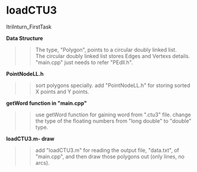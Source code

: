 # loadCTU3
ItriInturn_FirstTask

**Data Structure**
>>The type, "Polygon", points to a circular doubly linked list.  
>>The circular doubly linked list stores Edges and Vertexs details.
>>"main.cpp" just needs to refer "PEdll.h".

**PointNodeLL.h**
>>sort polygons specially.
>>add "PointNodeLL.h" for storing sorted X points and Y points.

**getWord function in "main.cpp"**
>>use getWord function for gaining word from ".ctu3" file.
>>change the type of the floating numbers from "long double" to "double" type.

**loadCTU3.m- draw**
>>add "loadCTU3.m" for reading the output file, "data.txt", of "main.cpp", 
>>and then draw those polygons out (only lines, no arcs).

 




